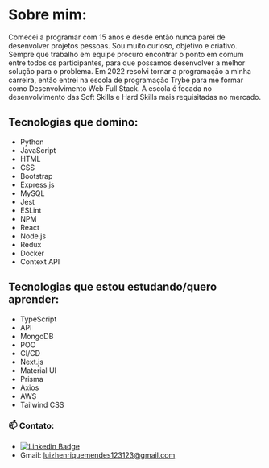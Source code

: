 # Sobre mim:
Comecei a programar com 15 anos e desde então nunca parei de desenvolver projetos pessoas. Sou muito curioso, objetivo e criativo. Sempre que trabalho em equipe procuro encontrar o ponto em comum entre todos os participantes, para que possamos desenvolver a melhor solução para o problema.
Em 2022 resolvi tornar a programação a minha carreira, então entrei na escola de programação Trybe para me formar como Desenvolvimento Web Full Stack. A escola é focada no desenvolvimento das Soft Skills e Hard Skills mais requisitadas no mercado.

## Tecnologias que domino:
- Python
- JavaScript
- HTML
- CSS
- Bootstrap
- Express.js
- MySQL
- Jest
- ESLint
- NPM
- React
- Node.js
- Redux
- Docker
- Context API

## Tecnologias que estou estudando/quero aprender:
- TypeScript
- API
- MongoDB
- POO
- CI/CD
- Next.js
- Material UI
- Prisma
- Axios
- AWS
- Tailwind CSS

### 📫 Contato:
- [![Linkedin Badge](https://img.shields.io/badge/-LinkedIn-0e76a8?style=flat-square&logo=Linkedin&logoColor=white)](https://www.linkedin.com/in/luizhenriquepy/) 
- Gmail: luizhenriquemendes123123@gmail.com
